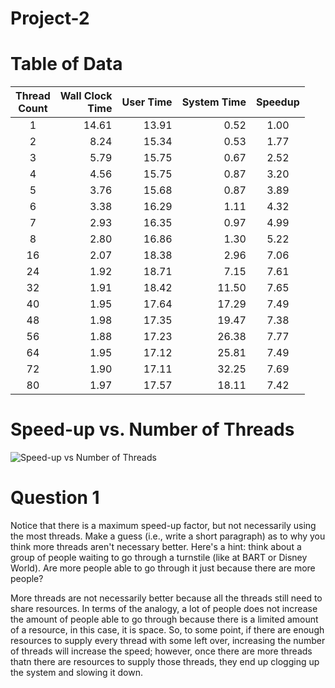 # Project-2

# Table of Data
|Thread<br>Count|Wall Clock<br>Time|User Time|System Time|Speedup|
|:--:|--:|--:|--:|:--:|
|1|14.61|13.91| 0.52|1.00|
|2| 8.24|15.34| 0.53| 1.77|
|3| 5.79|15.75| 0.67| 2.52|
|4| 4.56|15.75| 0.87| 3.20|
|5| 3.76|15.68| 0.87| 3.89|
|6| 3.38|16.29| 1.11| 4.32|
|7| 2.93|16.35| 0.97| 4.99|
|8| 2.80|16.86| 1.30| 5.22|
|16| 2.07|18.38| 2.96| 7.06|
|24| 1.92|18.71| 7.15| 7.61|
|32| 1.91|18.42|11.50| 7.65|
|40| 1.95|17.64|17.29| 7.49|
|48| 1.98|17.35|19.47| 7.38|
|56| 1.88|17.23|26.38| 7.77|
|64| 1.95|17.12|25.81| 7.49|
|72| 1.90|17.11|32.25| 7.69|
|80| 1.97|17.57|18.11| 7.42|

# Speed-up vs. Number of Threads
![Speed-up vs  Number of Threads](https://github.com/user-attachments/assets/129aa174-0e56-4d5a-927e-76a94ee7054a)

# Question 1
Notice that there is a maximum speed-up factor, but not necessarily using the most threads. Make a guess (i.e., write a short paragraph) as to why you think more threads aren't necessary better. Here's a hint: think about a group of people waiting to go through a turnstile (like at BART or Disney World). Are more people able to go through it just because there are more people?


More threads are not necessarily better because all the threads still need to share resources. In terms of the analogy, a lot of people does not increase the amount of people able to go through because there is a limited amount of a resource, in this case, it is space. So, to some point, if there are enough resources to supply every thread with some left over, increasing the number of threads will increase the speed; however, once there are more threads thatn there are resources to supply those threads, they end up clogging up the system and slowing it down.
